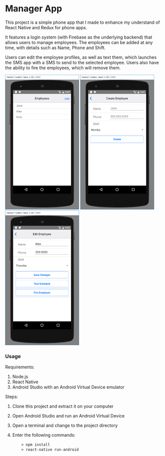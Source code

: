 # Manager App

This project is a simple phone app that I made to enhance my understand of React Native and Redux for phone apps.

It features a login system (with Firebase as the underlying backend) that allows users to manage employees.
The employees can be added at any time, with details such as Name, Phone and Shift.

Users can edit the employee profiles, as well as text them, which launches the SMS app with a SMS to send to the selected employee.
Users also have the ability to fire the employees, which will remove them.

<div>
	<img src="/screenshots/screenshot1.png" width="240">
	<img src="/screenshots/screenshot2.png" width="240">
	<img src="/screenshots/screenshot3.png" width="240">
</div>

### Usage ###

Requirements:

1. Node.js
2. React Native
3. Android Studio with an Android Virtual Device emulator

Steps:

1. Clone this project and extract it on your computer
2. Open Android Studio and run an Android Virtual Device
3. Open a terminal and change to the project directory
4. Enter the following commands:

	```
		> npm install
		> react-native run-android
	```
